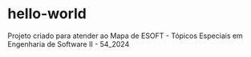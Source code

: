 # hello-world
Projeto criado para atender ao Mapa de ESOFT - Tópicos Especiais em Engenharia de Software II - 54_2024
